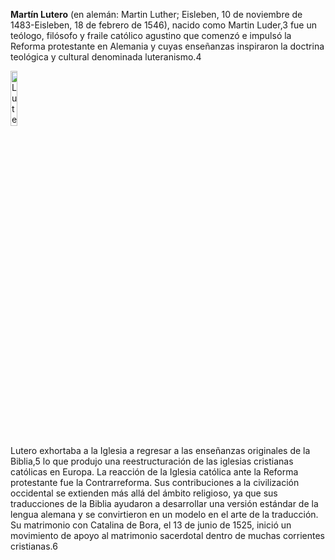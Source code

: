 **Martín Lutero** (en alemán: Martin Luther; Eisleben, 10 de noviembre de 1483-Eisleben, 18 de febrero de 1546), nacido como Martin Luder,3​ fue un teólogo, filósofo y fraile católico agustino que comenzó e impulsó la Reforma protestante en Alemania y cuyas enseñanzas inspiraron la doctrina teológica y cultural denominada luteranismo.4​
 

<img src="https://upload.wikimedia.org/wikipedia/commons/thumb/9/9a/Martin_Luther_by_Cranach-restoration.tif/lossy-page1-600px-Martin_Luther_by_Cranach-restoration.tif.jpg" width="15%"  alt="Lutero">


Lutero exhortaba a la Iglesia a regresar a las enseñanzas originales de la Biblia,5​ lo que produjo una reestructuración de las iglesias cristianas católicas en Europa. La reacción de la Iglesia católica ante la Reforma protestante fue la Contrarreforma. Sus contribuciones a la civilización occidental se extienden más allá del ámbito religioso, ya que sus traducciones de la Biblia ayudaron a desarrollar una versión estándar de la lengua alemana y se convirtieron en un modelo en el arte de la traducción. Su matrimonio con Catalina de Bora, el 13 de junio de 1525, inició un movimiento de apoyo al matrimonio sacerdotal dentro de muchas corrientes cristianas.6​